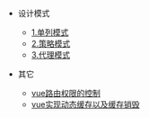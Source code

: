 - 设计模式

  - [1.单列模式](design-mode/single)
  - [2.策略模式](design-mode/2.策略模式/)
  - [3.代理模式](design-mode/3.代理模式/)

- 其它

  - [vue路由权限的控制](other/vue路由权限的控制)
  - [vue实现动态缓存以及缓存销毁](other/vue实现动态缓存以及缓存销毁)